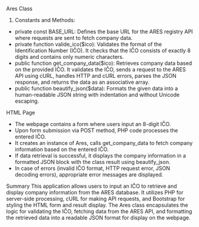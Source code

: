 Ares Class

1. Constants and Methods:

- private const BASE_URL: Defines the base URL for the ARES registry API where requests are sent to fetch company data.
- private function valide_ico($ico): Validates the format of the Identification Number (IČO). It checks that the IČO consists of exactly 8 digits and contains only numeric characters.
- public function get_company_data($ico): Retrieves company data based on the provided IČO. It validates the IČO, sends a request to the ARES API using cURL, handles HTTP and cURL errors, parses the JSON response, and returns the data as an associative array.
- public function beautify_json($data): Formats the given data into a human-readable JSON string with indentation and without Unicode escaping.
  
HTML Page

- The webpage contains a form where users input an 8-digit IČO.
- Upon form submission via POST method, PHP code processes the entered IČO.
- It creates an instance of Ares, calls get_company_data to fetch company information based on the entered IČO.
- If data retrieval is successful, it displays the company information in a formatted JSON block with the class result using beautify_json.
- In case of errors (invalid IČO format, HTTP request error, JSON decoding errors), appropriate error messages are displayed.

Summary
This application allows users to input an IČO to retrieve and display company information from the ARES database. It utilizes PHP for server-side processing, cURL for making API requests, and Bootstrap for styling the HTML form and result display. The Ares class encapsulates the logic for validating the IČO, fetching data from the ARES API, and formatting the retrieved data into a readable JSON format for display on the webpage.
